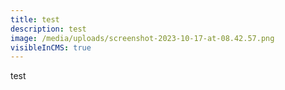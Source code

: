 ```yaml
---
title: test
description: test
image: /media/uploads/screenshot-2023-10-17-at-08.42.57.png
visibleInCMS: true
---
```

test